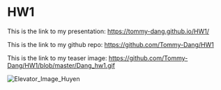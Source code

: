 # HW1

This is the link to my presentation: https://tommy-dang.github.io/HW1/

This is the link to my github repo: https://github.com/Tommy-Dang/HW1

This is the link to my teaser image: https://github.com/Tommy-Dang/HW1/blob/master/Dang_hw1.gif

![Elevator_Image_Huyen](https://i.imgur.com/D8NAp0d.jpg)


